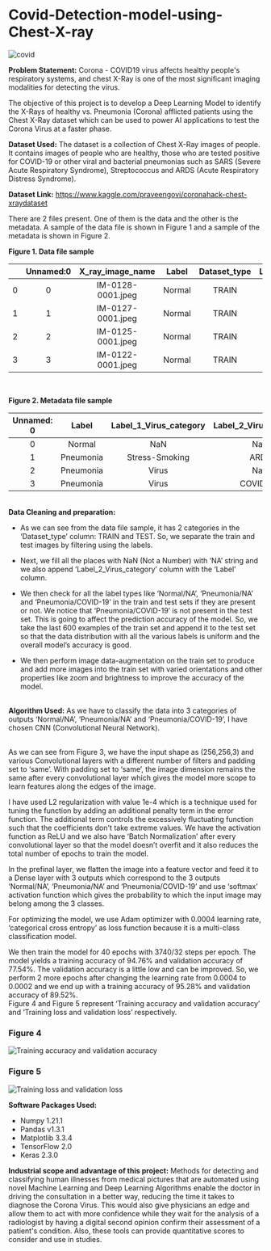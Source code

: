 # Covid-Detection-model-using-Chest-X-ray
![covid](https://user-images.githubusercontent.com/71303848/131960499-9a9341d1-64c9-4cb6-9b5c-773dd144dedc.jpeg)


<b>Problem Statement:</b> Corona - COVID19 virus affects healthy people's respiratory systems, and chest X-Ray is one of the most significant imaging modalities for detecting the virus.

The objective of this project is to develop a Deep Learning Model to identify the X-Rays of healthy vs. Pneumonia (Corona) afflicted patients using the Chest X-Ray dataset which can be used to power AI applications to test the Corona Virus at a faster phase.

<b>Dataset Used:</b> The dataset is a collection of Chest X-Ray images of people. It contains images of people who are healthy, those who are tested positive for COVID-19 or other viral and bacterial pneumonias such as SARS (Severe Acute Respiratory Syndrome), Streptococcus and ARDS (Acute Respiratory Distress Syndrome).<br>

<b>Dataset Link:</b>  https://www.kaggle.com/praveengovi/coronahack-chest-xraydataset<br>

There are 2 files present. One of them is the data and the other is the metadata. A sample of the data file is shown in Figure 1 and a sample of the metadata is shown in Figure 2.<br>

<b>Figure 1. Data file sample</b>

|          |     Unnamed:0    |      X_ray_image_name    |      Label    |     Dataset_type    |     Label_2_Virus_category    |     Label_1_Virus_category    |
|:--------:|:----------------:|:------------------------:|:-------------:|:-------------------:|:-----------------------------:|:-----------------------------:|
|     0    |         0        |     IM-0128-0001.jpeg    |     Normal    |         TRAIN       |               NaN             |               NaN             |
|     1    |         1        |     IM-0127-0001.jpeg    |     Normal    |         TRAIN       |               NaN             |               NaN             |
|     2    |         2        |     IM-0125-0001.jpeg    |     Normal    |         TRAIN       |               NaN             |               NaN             |
|     3    |         3        |     IM-0122-0001.jpeg    |     Normal    |         TRAIN       |               NaN             |               NaN             |

<br>

<b>Figure 2. Metadata file sample</b>


|      Unnamed: 0     |             Label     |      Label_1_Virus_category     |      Label_2_Virus_category     |      Image_Count     |
|:-------------------:|:---------------------:|:-------------------------------:|:-------------------------------:|:--------------------:|
|           0         |         Normal        |                NaN              |                NaN              |          1576        |
|           1         |        Pneumonia      |          Stress-Smoking         |               ARDS              |           2          |
|           2         |        Pneumonia      |               Virus             |                NaN              |          1493        |
|           3         |        Pneumonia      |               Virus             |             COVID-19            |           58         |
<br>
<b>Data Cleaning and preparation:</b>

* As we can see from the data file sample, it has 2 categories in the ‘Dataset_type’ column: TRAIN and TEST. So, we separate the train and test images by filtering using the labels.

* Next, we fill all the places with NaN (Not a Number) with ‘NA’ string and we also append ‘Label_2_Virus_category’ column with the ‘Label’ column.

* We then check for all the label types like ‘Normal/NA’, ‘Pneumonia/NA’ and ‘Pneumonia/COVID-19’ in the train and test sets if they are present or not. We notice that ‘Pneumonia/COVID-19’ is not present in the test set. This is going to affect the prediction accuracy of the model. So, we take the last 600 examples of the train set and append it to the test set so that the data distribution with all the various labels is uniform and the overall model’s accuracy is good.

* We then perform image data-augmentation on the train set to produce and add more images into the train set with varied orientations and other properties like zoom and brightness to improve the accuracy of the model.<br>

<br>
<b>Algorithm Used:</b> As we have to classify the data into 3 categories of outputs ‘Normal/NA’, ‘Pneumonia/NA’ and ‘Pneumonia/COVID-19’, I have chosen CNN (Convolutional Neural Network). 

<br>As we can see from Figure 3,  we have the input shape as (256,256,3) and various Convolutional layers with a different number of filters and padding set to ‘same’. With padding set to ‘same’, the image dimension remains the same after every convolutional layer which gives the model more scope to learn features along the edges of the image. <br>

I have used L2 regularization with value 1e-4 which is a technique used for tuning the function by adding an additional penalty term in the error function. The additional term controls the excessively fluctuating function such that the coefficients don't take extreme values. We have the activation function as ReLU and we also have ‘Batch Normalization’ after every convolutional layer so that the model doesn’t overfit and it also reduces the total number of epochs to train the model.<br>   

In the prefinal layer, we flatten the image into a feature vector and feed it to a Dense layer with 3 outputs which correspond to the 3 outputs ‘Normal/NA’, ‘Pneumonia/NA’ and ‘Pneumonia/COVID-19’ and use ‘softmax’ activation function which gives the probability to which the input image may belong among the 3 classes.<br>

For optimizing the model, we use Adam optimizer with 0.0004 learning rate, ‘categorical cross entropy’ as loss function because it is a multi-class classification model.<br>

We then train the model for 40 epochs with 3740/32 steps per epoch. The model yields a training accuracy of 94.76% and validation accuracy of 77.54%. The validation accuracy is a little low and can be improved. So, we perform 2 more epochs after changing the learning rate from 0.0004 to 0.0002 and we end up with a training accuracy of 95.28% and validation accuracy of 89.52%.<br>
Figure 4 and Figure 5 represent ‘Training accuracy and validation accuracy’ and ‘Training loss and validation loss’ respectively.<br>

### Figure 4 

![Training accuracy and validation accuracy](https://user-images.githubusercontent.com/71303848/131959908-2e305082-74fb-4f38-a5c4-106ef991fd99.PNG)
<br>

### Figure 5

![Training loss and validation loss](https://user-images.githubusercontent.com/71303848/131959986-c75a75de-840d-44a8-ab6a-472fd42e1e8d.PNG)

<b>Software Packages Used:</b>
*	Numpy 1.21.1
*	Pandas v1.3.1
*	Matplotlib 3.3.4
*	TensorFlow 2.0
*	Keras 2.3.0

<b>Industrial scope and advantage of this project:</b> Methods for detecting and classifying human illnesses from medical pictures that are automated using novel Machine Learning and Deep Learning Algorithms enable the doctor in driving the consultation in a better way, reducing the time it takes to diagnose the Corona Virus. This would also give physicians an edge and allow them to act with more confidence while they wait for the analysis of a radiologist by having a digital second opinion confirm their assessment of a patient's condition. Also, these tools can provide quantitative scores to consider and use in studies.
